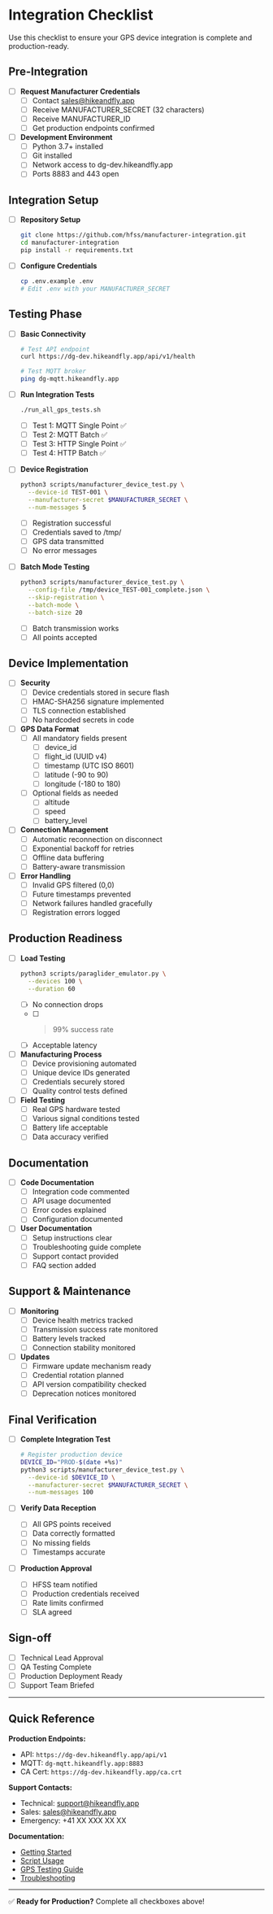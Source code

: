 # Integration Checklist

Use this checklist to ensure your GPS device integration is complete and production-ready.

## Pre-Integration

- [ ] **Request Manufacturer Credentials**
  - [ ] Contact sales@hikeandfly.app
  - [ ] Receive MANUFACTURER_SECRET (32 characters)
  - [ ] Receive MANUFACTURER_ID
  - [ ] Get production endpoints confirmed

- [ ] **Development Environment**
  - [ ] Python 3.7+ installed
  - [ ] Git installed
  - [ ] Network access to dg-dev.hikeandfly.app
  - [ ] Ports 8883 and 443 open

## Integration Setup

- [ ] **Repository Setup**
  ```bash
  git clone https://github.com/hfss/manufacturer-integration.git
  cd manufacturer-integration
  pip install -r requirements.txt
  ```

- [ ] **Configure Credentials**
  ```bash
  cp .env.example .env
  # Edit .env with your MANUFACTURER_SECRET
  ```

## Testing Phase

- [ ] **Basic Connectivity**
  ```bash
  # Test API endpoint
  curl https://dg-dev.hikeandfly.app/api/v1/health

  # Test MQTT broker
  ping dg-mqtt.hikeandfly.app
  ```

- [ ] **Run Integration Tests**
  ```bash
  ./run_all_gps_tests.sh
  ```
  - [ ] Test 1: MQTT Single Point ✅
  - [ ] Test 2: MQTT Batch ✅
  - [ ] Test 3: HTTP Single Point ✅
  - [ ] Test 4: HTTP Batch ✅

- [ ] **Device Registration**
  ```bash
  python3 scripts/manufacturer_device_test.py \
    --device-id TEST-001 \
    --manufacturer-secret $MANUFACTURER_SECRET \
    --num-messages 5
  ```
  - [ ] Registration successful
  - [ ] Credentials saved to /tmp/
  - [ ] GPS data transmitted
  - [ ] No error messages

- [ ] **Batch Mode Testing**
  ```bash
  python3 scripts/manufacturer_device_test.py \
    --config-file /tmp/device_TEST-001_complete.json \
    --skip-registration \
    --batch-mode \
    --batch-size 20
  ```
  - [ ] Batch transmission works
  - [ ] All points accepted

## Device Implementation

- [ ] **Security**
  - [ ] Device credentials stored in secure flash
  - [ ] HMAC-SHA256 signature implemented
  - [ ] TLS connection established
  - [ ] No hardcoded secrets in code

- [ ] **GPS Data Format**
  - [ ] All mandatory fields present
    - [ ] device_id
    - [ ] flight_id (UUID v4)
    - [ ] timestamp (UTC ISO 8601)
    - [ ] latitude (-90 to 90)
    - [ ] longitude (-180 to 180)
  - [ ] Optional fields as needed
    - [ ] altitude
    - [ ] speed
    - [ ] battery_level

- [ ] **Connection Management**
  - [ ] Automatic reconnection on disconnect
  - [ ] Exponential backoff for retries
  - [ ] Offline data buffering
  - [ ] Battery-aware transmission

- [ ] **Error Handling**
  - [ ] Invalid GPS filtered (0,0)
  - [ ] Future timestamps prevented
  - [ ] Network failures handled gracefully
  - [ ] Registration errors logged

## Production Readiness

- [ ] **Load Testing**
  ```bash
  python3 scripts/paraglider_emulator.py \
    --devices 100 \
    --duration 60
  ```
  - [ ] No connection drops
  - [ ] >99% success rate
  - [ ] Acceptable latency

- [ ] **Manufacturing Process**
  - [ ] Device provisioning automated
  - [ ] Unique device IDs generated
  - [ ] Credentials securely stored
  - [ ] Quality control tests defined

- [ ] **Field Testing**
  - [ ] Real GPS hardware tested
  - [ ] Various signal conditions tested
  - [ ] Battery life acceptable
  - [ ] Data accuracy verified

## Documentation

- [ ] **Code Documentation**
  - [ ] Integration code commented
  - [ ] API usage documented
  - [ ] Error codes explained
  - [ ] Configuration documented

- [ ] **User Documentation**
  - [ ] Setup instructions clear
  - [ ] Troubleshooting guide complete
  - [ ] Support contact provided
  - [ ] FAQ section added

## Support & Maintenance

- [ ] **Monitoring**
  - [ ] Device health metrics tracked
  - [ ] Transmission success rate monitored
  - [ ] Battery levels tracked
  - [ ] Connection stability monitored

- [ ] **Updates**
  - [ ] Firmware update mechanism ready
  - [ ] Credential rotation planned
  - [ ] API version compatibility checked
  - [ ] Deprecation notices monitored

## Final Verification

- [ ] **Complete Integration Test**
  ```bash
  # Register production device
  DEVICE_ID="PROD-$(date +%s)"
  python3 scripts/manufacturer_device_test.py \
    --device-id $DEVICE_ID \
    --manufacturer-secret $MANUFACTURER_SECRET \
    --num-messages 100
  ```

- [ ] **Verify Data Reception**
  - [ ] All GPS points received
  - [ ] Data correctly formatted
  - [ ] No missing fields
  - [ ] Timestamps accurate

- [ ] **Production Approval**
  - [ ] HFSS team notified
  - [ ] Production credentials received
  - [ ] Rate limits confirmed
  - [ ] SLA agreed

## Sign-off

- [ ] Technical Lead Approval
- [ ] QA Testing Complete
- [ ] Production Deployment Ready
- [ ] Support Team Briefed

---

## Quick Reference

**Production Endpoints:**
- API: `https://dg-dev.hikeandfly.app/api/v1`
- MQTT: `dg-mqtt.hikeandfly.app:8883`
- CA Cert: `https://dg-dev.hikeandfly.app/ca.crt`

**Support Contacts:**
- Technical: support@hikeandfly.app
- Sales: sales@hikeandfly.app
- Emergency: +41 XX XXX XX XX

**Documentation:**
- [Getting Started](GETTING_STARTED.md)
- [Script Usage](SCRIPT_USAGE.md)
- [GPS Testing Guide](GPS_TESTING_GUIDE.md)
- [Troubleshooting](GPS_TESTING_GUIDE.md#troubleshooting)

---

✅ **Ready for Production?** Complete all checkboxes above!